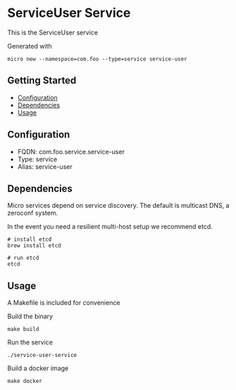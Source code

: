 # ServiceUser Service

This is the ServiceUser service

Generated with

```
micro new --namespace=com.foo --type=service service-user
```

## Getting Started

- [Configuration](#configuration)
- [Dependencies](#dependencies)
- [Usage](#usage)

## Configuration

- FQDN: com.foo.service.service-user
- Type: service
- Alias: service-user

## Dependencies

Micro services depend on service discovery. The default is multicast DNS, a zeroconf system.

In the event you need a resilient multi-host setup we recommend etcd.

```
# install etcd
brew install etcd

# run etcd
etcd
```

## Usage

A Makefile is included for convenience

Build the binary

```
make build
```

Run the service
```
./service-user-service
```

Build a docker image
```
make docker
```